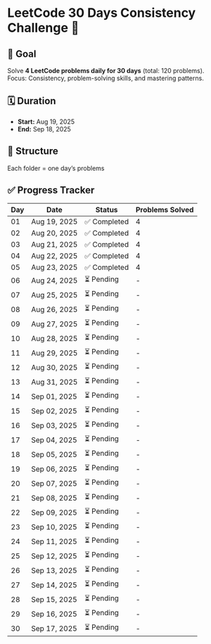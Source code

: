 # LeetCode 30 Days Consistency Challenge 🚀

## 📌 Goal
Solve **4 LeetCode problems daily for 30 days** (total: 120 problems).  
Focus: Consistency, problem-solving skills, and mastering patterns.

## 🗓 Duration
- **Start:** Aug 19, 2025  
- **End:** Sep 18, 2025  

## 📂 Structure
Each folder = one day’s problems
## ✅ Progress Tracker

| Day | Date         | Status       | Problems Solved |
|-----|-------------|--------------|----------------|
| 01  | Aug 19, 2025 | ✅ Completed  | 4 |
| 02  | Aug 20, 2025 | ✅ Completed  | 4 |
| 03  | Aug 21, 2025 | ✅ Completed  | 4 |
| 04  | Aug 22, 2025 | ✅ Completed  | 4 |
| 05  | Aug 23, 2025 | ✅ Completed  | 4 |
| 06  | Aug 24, 2025 | ⏳ Pending    | - |
| 07  | Aug 25, 2025 | ⏳ Pending    | - |
| 08  | Aug 26, 2025 | ⏳ Pending    | - |
| 09  | Aug 27, 2025 | ⏳ Pending    | - |
| 10  | Aug 28, 2025 | ⏳ Pending    | - |
| 11  | Aug 29, 2025 | ⏳ Pending    | - |
| 12  | Aug 30, 2025 | ⏳ Pending    | - |
| 13  | Aug 31, 2025 | ⏳ Pending    | - |
| 14  | Sep 01, 2025 | ⏳ Pending    | - |
| 15  | Sep 02, 2025 | ⏳ Pending    | - |
| 16  | Sep 03, 2025 | ⏳ Pending    | - |
| 17  | Sep 04, 2025 | ⏳ Pending    | - |
| 18  | Sep 05, 2025 | ⏳ Pending    | - |
| 19  | Sep 06, 2025 | ⏳ Pending    | - |
| 20  | Sep 07, 2025 | ⏳ Pending    | - |
| 21  | Sep 08, 2025 | ⏳ Pending    | - |
| 22  | Sep 09, 2025 | ⏳ Pending    | - |
| 23  | Sep 10, 2025 | ⏳ Pending    | - |
| 24  | Sep 11, 2025 | ⏳ Pending    | - |
| 25  | Sep 12, 2025 | ⏳ Pending    | - |
| 26  | Sep 13, 2025 | ⏳ Pending    | - |
| 27  | Sep 14, 2025 | ⏳ Pending    | - |
| 28  | Sep 15, 2025 | ⏳ Pending    | - |
| 29  | Sep 16, 2025 | ⏳ Pending    | - |
| 30  | Sep 17, 2025 | ⏳ Pending    | - |
